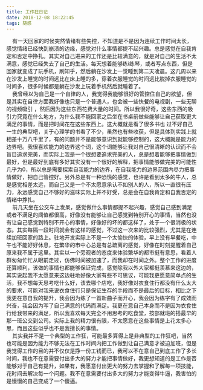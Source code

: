 ```yaml
---
title: 工作狂日记
date: 2018-12-08 18:22:45
tags: 随感
---
```

&nbsp;&nbsp;&nbsp;&nbsp;有一天回家的时候突然情绪有些失控，不知道是不是因为连续工作时间太长，感觉情绪已经快到崩溃的边缘，感觉对什么事情都提不起兴趣。总是感觉在自我肯定和否定中挣扎。其实对自己进来的工作还是比较满意的，就是对自己的生活不太满意，感觉已经失去了自己的生活。每天想着能够练i练琴，或者写点东西，但是回家就变成了玩手机，刷知乎，然后躺在沙发上一觉睡到第二天凌晨。这几周以来在沙发上睡觉的时间远比在床上睡的多，穿着衣服睡觉的时间远比脱掉衣服睡觉的时间多，很多时候都是躺在沙发上玩着手机然后就睡着了。  
&nbsp;&nbsp;&nbsp;&nbsp;我曾经以为自己是一个自律的人，我觉得我能够很好的管控住自己的欲望，但是其实在自律方面我好像也只是一个普通人，也会被一些快餐的电视剧，一些无聊的视频吸引 ，然后因为这些东西花费大量的时间。所以我很好奇，这些东西的吸引力究竟在什么地方，为什么我不能回家之后坐在书桌前做些能够让自己获取更大满足的事情，而是把时间花在这些东西上。这大概就是看了很多书也 过不好自己一生的典型吧，关于心理学的书看了不少，虽然也有些收获，但是具体到实践上就相差十万八千里了，有的问题并不是能够意识到就能够控制的，这大概就是能力的边界吧。我很喜欢能力的边界这个词，这个词能够让我对自己很清晰的认识而不会盲目追求完美，而实际上我是一个很想要追求完美的人，总是想着能够把事情做到最好，但是最好到底有多好其实没有一个很好的解释，把事情能够做完美的可能性几乎为0，所以总是需要探索自我能力的边界，在自我能力的边界范围内尽力把事情做好，把自己管控好。另外总是有一种恐慌的感觉，也许是看到太多的牛人，总是感觉相差太远，而自己又是一个不太愿意承认不如别人的人，所以一直很有压力，永远感觉自己不够好的滋味实际上并不好受，总是会在自我肯定和自我否定的情绪中挣扎。  
&nbsp;&nbsp;&nbsp;&nbsp;前几天坐在公交车上发呆，感觉做什么事情都提不起兴趣，感觉自己感到满足或者不满足的阈值都很高，好像没有能够让自己感觉到特别开心的事情，当然也没有让自己感觉到特别不开心的事情，好像好的坏的都这样了，处于一个很消极的状态。其实每隔一段时间就会有这样的感觉，不过这一次来的比较强烈，尤其是在连续加班回家的路上。驻地开发实际上不是一个太愉快的体验，早上没有早餐吃，中午也不能好好休息，在繁华的市中心总是有总疏离的感觉，好像在时刻提醒着自己原来我不属于这里。其实以一个旁观者的态度来体验繁华的都市挺有意思，看着人群匆匆忙忙从眼前走过，仿佛时间被加速了，而我却在时间之外。整个工作的进度还算顺利，该做的事情也都能够保证完成，感觉除我以外大家都挺羡慕来这边的，其实说起我不太愿意来这边驻地好像大家有些不可思议，可能我更愿意简单点的生活，我不想每天思考吃什么好，该去哪个店吃，我好像对衣食住行都没有什么太大的要求，可能对我来说衣食住行只是保证生存的手段而不是最后的目标，相比之下我更在意自我的提升，我会因为练了一首新曲子而开心，我会因为练字有了成效而兴奋，我会因为写了自己满意的代码而满足。我更在意自己本身而不是因为衣食住行给我带来的满足，所以我喜欢每天完全不用思考的吃食堂，按部就班的搭最早的那一班公交到公司。实际上我的精力很有限，不太愿意在这些事情是上花太多心思，而且这些似乎也不是我擅长的事情。  
&nbsp;&nbsp;&nbsp;&nbsp;其实我并不是一个典型的工作狂，可能最多算得上是非典型的工作狂吧，当然也可能是因为能力不够无法在工作时间内把工作做到让自己满意才被迫加班，但是我觉得工作的目的并不仅仅是挣一份工钱而已，我可以不在意自己到底工作了多长时间，我也不在意需要付出多大的努力才能把事情做好，我更想知道的是工作是否能够对于自己有提升，如果有，我愿意付出更大的努力去掌握和了解每一项技能，花时间去解决每一个问题。我不在意需要付出多大的努力才能变得牛逼，我害怕的是慢慢的自己变成了一个傻逼。 